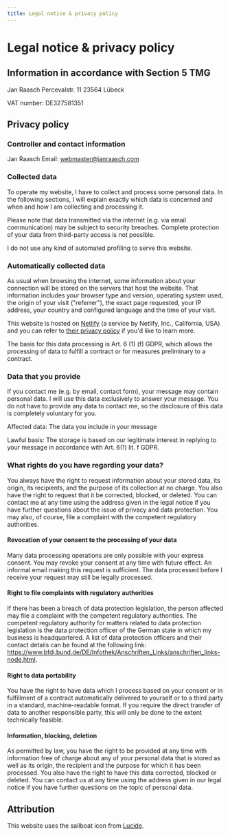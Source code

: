 ```yaml
---
title: Legal notice & privacy policy
---
```


# Legal notice & privacy policy
## Information in accordance with Section 5 TMG

Jan Raasch
Percevalstr. 11
23564 Lübeck

VAT number: DE327581351

## Privacy policy

### Controller and contact information

Jan Raasch
Email: webmaster@janraasch.com

### Collected data

To operate my website, I have to collect and process some personal data. In the following sections, I will explain exactly which data is concerned and when and how I am collecting and processing it.

Please note that data transmitted via the internet (e.g. via email communication) may be subject to security breaches. Complete protection of your data from third-party access is not possible.

I do not use any kind of automated profiling to serve this website.

### Automatically collected data

As usual when browsing the internet, some information about your connection will be stored on the servers that host the website. That information includes your browser type and version, operating system used, the origin of your visit ("referrer"), the exact page requested, your IP address, your country and configured language and the time of your visit.

This website is hosted on [Netlify](https://www.netlify.com/) (a service by Netlify, Inc., California, USA) and you can refer to [their privacy policy](https://www.netlify.com/privacy/) if you'd like to learn more.

The basis for this data processing is Art. 6 (1) (f) GDPR, which allows the processing of data to fulfill a contract or for measures preliminary to a contract.

### Data that you provide

If you contact me (e.g. by email, contact form), your message may contain personal data. I will use this data exclusively to answer your message. You do not have to provide any data to contact me, so the disclosure of this data is completely voluntary for you.

Affected data: The data you include in your message

Lawful basis: The storage is based on our legitimate interest in replying to your message in accordance with Art. 6(1) lit. f GDPR.

### What rights do you have regarding your data?

You always have the right to request information about your stored data, its origin, its recipients, and the purpose of its collection at no charge. You also have the right to request that it be corrected, blocked, or deleted. You can contact me at any time using the address given in the legal notice if you have further questions about the issue of privacy and data protection. You may also, of course, file a complaint with the competent regulatory authorities.

#### Revocation of your consent to the processing of your data

Many data processing operations are only possible with your express consent. You may revoke your consent at any time with future effect. An informal email making this request is sufficient. The data processed before I receive your request may still be legally processed.

#### Right to file complaints with regulatory authorities

If there has been a breach of data protection legislation, the person affected may file a complaint with the competent regulatory authorities. The competent regulatory authority for matters related to data protection legislation is the data protection officer of the German state in which my business is headquartered. A list of data protection officers and their contact details can be found at the following link: https://www.bfdi.bund.de/DE/Infothek/Anschriften_Links/anschriften_links-node.html.

#### Right to data portability

You have the right to have data which I process based on your consent or in fulfillment of a contract automatically delivered to yourself or to a third party in a standard, machine-readable format. If you require the direct transfer of data to another responsible party, this will only be done to the extent technically feasible.

#### Information, blocking, deletion

As permitted by law, you have the right to be provided at any time with information free of charge about any of your personal data that is stored as well as its origin, the recipient and the purpose for which it has been processed. You also have the right to have this data corrected, blocked or deleted. You can contact us at any time using the address given in our legal notice if you have further questions on the topic of personal data.

## Attribution

This website uses the sailboat icon from [Lucide](https://lucide.dev/license).
